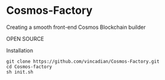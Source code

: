 # Cosmos-Factory 



Creating a smooth front-end Cosmos Blockchain builder

OPEN SOURCE

Installation 
```
git clone https://github.com/vincadian/Cosmos-Factory.git
cd Cosmos-factory
sh init.sh
```

